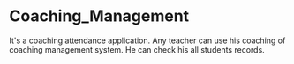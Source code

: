 # Coaching_Management
It's a coaching attendance application. Any teacher can use his coaching of coaching management system. He can check his all students records.
